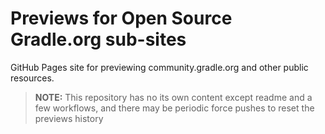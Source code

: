 # Previews for Open Source Gradle.org sub-sites

GitHub Pages site for previewing community.gradle.org and other public resources.


> **NOTE:** This repository has no its own content except readme and a few workflows,
> and there may be periodic force pushes to reset the previews history

